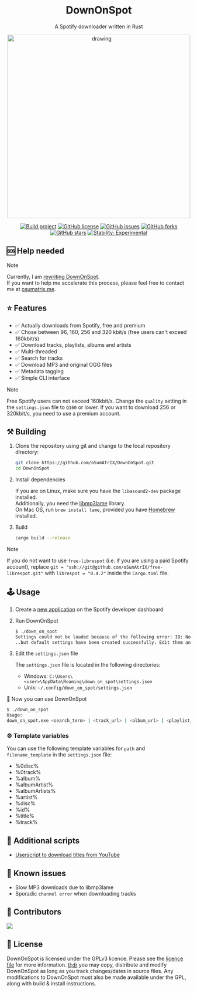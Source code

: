 <div align="center">

# DownOnSpot

A Spotify downloader written in Rust

<img src="assets/icon.svg" alt="drawing" width="500"/>

<br>

[![Build project](https://github.com/oSumAtrIX/DownOnSpot/actions/workflows/build.yml/badge.svg)](https://github.com/oSumAtrIX/DownOnSpot/actions/workflows/build.yml)
[![GitHub license](https://img.shields.io/github/license/oSumAtrIX/DownOnSpot)](https://github.com/oSumAtrIX/DownOnSpot/blob/main/LICENSE)
[![GitHub issues](https://img.shields.io/github/issues/oSumAtrIX/DownOnSpot)](https://github.com/oSumAtrIX/DownOnSpot/issues)
[![GitHub forks](https://img.shields.io/github/forks/oSumAtrIX/DownOnSpot)](https://github.com/oSumAtrIX/DownOnSpot/network)
[![GitHub stars](https://img.shields.io/github/stars/oSumAtrIX/DownOnSpot)](https://github.com/oSumAtrIX/DownOnSpot/stargazers)
[![Stability: Experimental](https://masterminds.github.io/stability/experimental.svg)](https://masterminds.github.io/stability/experimental.html)

</div>

## 🆘 Help needed

> [!NOTE]
Currently, I am [rewriting DownOnSpot](https://github.com/oSumAtrIX/DownOnSpot/pull/68).  
If you want to help me accelerate this process, please feel free to contact me at [osumatrix.me](https://osumatrix.me).

## ⭐ Features

- ✅ Actually downloads from Spotify, free and premium
- ✅ Chose between 96, 160, 256 and 320 kbit/s (free users can't exceed 160kbit/s)
- ✅ Download tracks, playlists, albums and artists
- ✅ Multi-threaded
- ✅ Search for tracks
- ✅ Download MP3 and original OGG files
- ✅ Metadata tagging
- ✅ Simple CLI interface

> [!NOTE]
> Free Spotify users can not exceed 160kbit/s. Change the `quality` setting in the `settings.json` file to `Q160` or lower. If you want to download 256 or 320kbit/s, you need to use a premium account.

## ⚒️ Building

1. Clone the repository using git and change to the local repository directory:

   ```bash
   git clone https://github.com/oSumAtrIX/DownOnSpot.git
   cd DownOnSpot
   ```

2. Install dependencies

   If you are on Linux, make sure you have the `libasound2-dev` package installed.  
   Additionally, you need the [libmp3lame](https://www.rarewares.org/mp3-lame-libraries.php#libmp3lame) library.  
   On Mac OS, run `brew install lame`, provided you have [Homebrew](https://brew.sh/) installed.

3. Build

   ```bash
   cargo build --release
   ```

> [!NOTE]  
> If you do not want to use `free-librespot` (i.e. if you are using a paid Spotify account), replace `git = "ssh://git@github.com/oSumAtrIX/free-librespot.git"` with `librespot = "0.4.2"` inside the `Cargo.toml` file.

## 🕹️ Usage

1. Create a [new application](https://developer.spotify.com/dashboard/applications) on the Spotify developer dashboard
2. Run DownOnSpot

   ```bash
   $ ./down_on_spot
   Settings could not be loaded because of the following error: IO: NotFound No such file or directory. (os error 2)...
   ..but default settings have been created successfully. Edit them and run the program again.
   ```

3. Edit the `settings.json` file

   The `settings.json` file is located in the following directories:

   - Windows: `C:\Users\<user>\AppData\Roaming\down_on_spot\settings.json`
   - Unix: `~/.config/down_on_spot/settings.json`

🎉 Now you can use DownOnSpot

   ```bash
   $ ./down_on_spot
   Usage:
   down_on_spot.exe <search_term> | <track_url> | <album_url> | <playlist_url> | <artist_url>
   ```

### ⚙️ Template variables

You can use the following template variables for `path` and `filename_template` in the `settings.json` file:

- %0disc%
- %0track%
- %album%
- %albumArtist%
- %albumArtists%
- %artist%
- %disc%
- %id%
- %title%
- %track%

## 🧭 Additional scripts

- [Userscript to download titles from YouTube](https://gist.github.com/oSumAtrIX/6abf46e2ea25d32f4e6608c3c3cf837e)

## 🐞 Known issues

- Slow MP3 downloads due to libmp3lame
- Sporadic `channel error` when downloading tracks

## 💪 Contributors

<a href="https://github.com/osumatrix/downonspot/graphs/contributors">
  <img src="https://contrib.rocks/image?repo=osumatrix/downonspot" />
</a>

## 🔑 License

DownOnSpot is licensed under the GPLv3 licence. Please see the [licence file](LICENSE) for more information.
[tl;dr](https://www.tldrlegal.com/license/gnu-general-public-license-v3-gpl-3) you may copy, distribute and modify DownOnSpot as long as you track changes/dates in source files.
Any modifications to DownOnSpot must also be made available under the GPL, along with build & install instructions.
